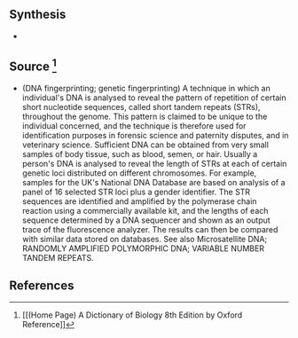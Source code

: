 ## Synthesis
- 
## Source [^1]
- (DNA fingerprinting; genetic fingerprinting) A technique in which an individual's DNA is analysed to reveal the pattern of repetition of certain short nucleotide sequences, called short tandem repeats (STRs), throughout the genome. This pattern is claimed to be unique to the individual concerned, and the technique is therefore used for identification purposes in forensic science and paternity disputes, and in veterinary science. Sufficient DNA can be obtained from very small samples of body tissue, such as blood, semen, or hair. Usually a person's DNA is analysed to reveal the length of STRs at each of certain genetic loci distributed on different chromosomes. For example, samples for the UK's National DNA Database are based on analysis of a panel of 16 selected STR loci plus a gender identifier. The STR sequences are identified and amplified by the polymerase chain reaction using a commercially available kit, and the lengths of each sequence determined by a DNA sequencer and shown as an output trace of the fluorescence analyzer. The results can then be compared with similar data stored on databases. See also Microsatellite DNA; RANDOMLY AMPLIFIED POLYMORPHIC DNA; VARIABLE NUMBER TANDEM REPEATS.
## References

[^1]: [[(Home Page) A Dictionary of Biology 8th Edition by Oxford Reference]]